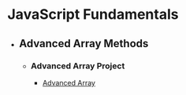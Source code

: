 # JavaScript Fundamentals

- ## Advanced Array Methods

  - ### Advanced Array Project

    - [Advanced Array](advanced-array/)
